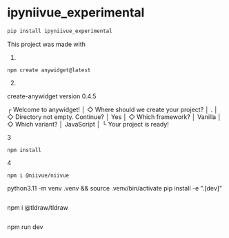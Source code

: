 # ipyniivue_experimental

```sh
pip install ipyniivue_experimental
```



This project was made with 


1.
```
npm create anywidget@latest
```
2.


create-anywidget version 0.4.5

┌  Welcome to anywidget!
│
◇  Where should we create your project?
│  .
│
◇  Directory not empty. Continue?
│  Yes
│
◇  Which framework?
│  Vanilla
│
◇  Which variant?
│  JavaScript
│
└  Your project is ready!


3

```
npm install
```

4
```
npm i @niivue/niivue
```

python3.11 -m venv .venv && source .venv/bin/activate
pip install -e ".[dev]" 
```
```
npm i @tldraw/tldraw
```

```
npm run dev
```
